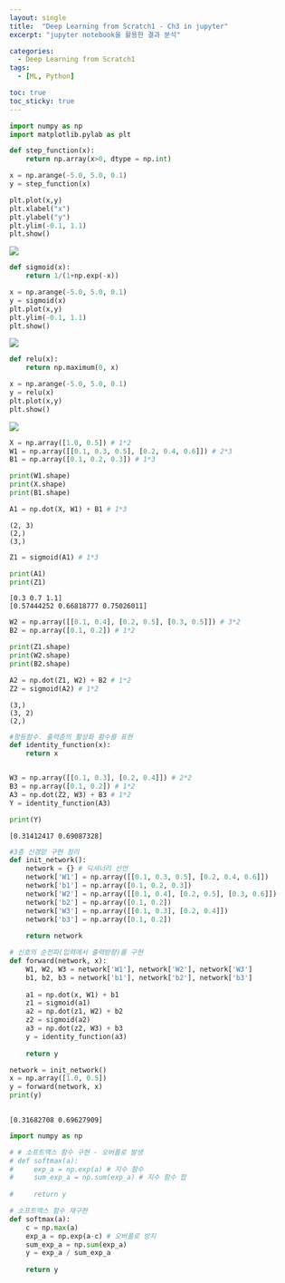 ```yaml
---
layout: single
title:  "Deep Learning from Scratch1 - Ch3 in jupyter"
excerpt: "jupyter notebook을 활용한 결과 분석"

categories:
  - Deep Learning from Scratch1
tags:
  - [ML, Python]

toc: true
toc_sticky: true
---
```


```python
import numpy as np
import matplotlib.pylab as plt

def step_function(x):
    return np.array(x>0, dtype = np.int)

x = np.arange(-5.0, 5.0, 0.1)
y = step_function(x)

plt.plot(x,y)
plt.xlabel("x")
plt.ylabel("y")
plt.ylim(-0.1, 1.1)
plt.show()

```

<img src="https://user-images.githubusercontent.com/59792046/116026958-af353a00-a68e-11eb-9379-cac56ac48da4.png">



```python
def sigmoid(x):
    return 1/(1+np.exp(-x))

x = np.arange(-5.0, 5.0, 0.1)
y = sigmoid(x)
plt.plot(x,y)
plt.ylim(-0.1, 1.1)
plt.show()
```


<img src="https://user-images.githubusercontent.com/59792046/116026963-b0fefd80-a68e-11eb-879f-f90810ec2ae9.png">



```python
def relu(x):
    return np.maximum(0, x)

x = np.arange(-5.0, 5.0, 0.1)
y = relu(x)
plt.plot(x,y)
plt.show()
```


<img src="https://user-images.githubusercontent.com/59792046/116026965-b2302a80-a68e-11eb-8317-56213142f587.png">



```python
X = np.array([1.0, 0.5]) # 1*2
W1 = np.array([[0.1, 0.3, 0.5], [0.2, 0.4, 0.6]]) # 2*3
B1 = np.array([0.1, 0.2, 0.3]) # 1*3

print(W1.shape)
print(X.shape)
print(B1.shape)

A1 = np.dot(X, W1) + B1 # 1*3
```

    (2, 3)
    (2,)
    (3,)
    


```python
Z1 = sigmoid(A1) # 1*3

print(A1)
print(Z1)
```

    [0.3 0.7 1.1]
    [0.57444252 0.66818777 0.75026011]
    


```python
W2 = np.array([[0.1, 0.4], [0.2, 0.5], [0.3, 0.5]]) # 3*2
B2 = np.array([0.1, 0.2]) # 1*2

print(Z1.shape)
print(W2.shape)
print(B2.shape)

A2 = np.dot(Z1, W2) + B2 # 1*2
Z2 = sigmoid(A2) # 1*2
```

    (3,)
    (3, 2)
    (2,)
    


```python
#항등함수. 출력층의 활성화 홤수를 표현
def identity_function(x):
    return x


W3 = np.array([[0.1, 0.3], [0.2, 0.4]]) # 2*2
B3 = np.array([0.1, 0.2]) # 1*2
A3 = np.dot(Z2, W3) + B3 # 1*2
Y = identity_function(A3)

print(Y)
```

    [0.31412417 0.69087328]
    


```python
#3층 신경망 구현 정리
def init_network():
    network = {} # 딕셔너리 선언
    network['W1'] = np.array([[0.1, 0.3, 0.5], [0.2, 0.4, 0.6]])
    network['b1'] = np.array([0.1, 0.2, 0.3])
    network['W2'] = np.array([[0.1, 0.4], [0.2, 0.5], [0.3, 0.6]])
    network['b2'] = np.array([0.1, 0.2])
    network['W3'] = np.array([[0.1, 0.3], [0.2, 0.4]])
    network['b3'] = np.array([0.1, 0.2])
    
    return network

# 신호의 순전파(입력에서 출력방향)를 구현
def forward(network, x):
    W1, W2, W3 = network['W1'], network['W2'], network['W3']
    b1, b2, b3 = network['b1'], network['b2'], network['b3']
    
    a1 = np.dot(x, W1) + b1
    z1 = sigmoid(a1)
    a2 = np.dot(z1, W2) + b2
    z2 = sigmoid(a2)
    a3 = np.dot(z2, W3) + b3
    y = identity_function(a3)
    
    return y

network = init_network()
x = np.array([1.0, 0.5])
y = forward(network, x)
print(y)
    
```

    [0.31682708 0.69627909]
    


```python
import numpy as np

# # 소프트맥스 함수 구현 - 오버플로 발생
# def softmax(a):
#     exp_a = np.exp(a) # 지수 함수
#     sum_exp_a = np.sum(exp_a) # 지수 함수 합
    
#     return y

# 소프트맥스 함수 재구현
def softmax(a):
    c = np.max(a)
    exp_a = np.exp(a-c) # 오버플로 방지
    sum_exp_a = np.sum(exp_a)
    y = exp_a / sum_exp_a
    
    return y


```

